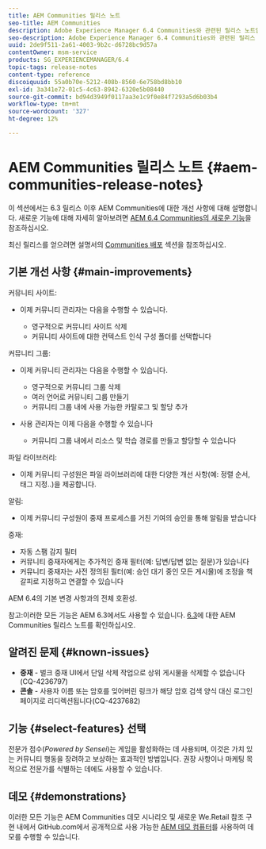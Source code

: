 ```yaml
---
title: AEM Communities 릴리스 노트
seo-title: AEM Communities
description: Adobe Experience Manager 6.4 Communities와 관련된 릴리스 노트입니다.
seo-description: Adobe Experience Manager 6.4 Communities와 관련된 릴리스 노트입니다.
uuid: 2de9f511-2a61-4003-9b2c-d6728bc9d57a
contentOwner: msm-service
products: SG_EXPERIENCEMANAGER/6.4
topic-tags: release-notes
content-type: reference
discoiquuid: 55a0b70e-5212-408b-8560-6e758bd8bb10
exl-id: 3a341e72-01c5-4c63-8942-6320e5b08440
source-git-commit: bd94d3949f0117aa3e1c9f0e84f7293a5d6b03b4
workflow-type: tm+mt
source-wordcount: '327'
ht-degree: 12%

---
```


# AEM Communities 릴리스 노트 {#aem-communities-release-notes}

이 섹션에서는 6.3 릴리스 이후 AEM Communities에 대한 개선 사항에 대해 설명합니다. 새로운 기능에 대해 자세히 알아보려면 [AEM 6.4 Communities의 새로운 기능](/help/communities/whats-new-aem-communities.md)을 참조하십시오.

최신 릴리스를 얻으려면 설명서의 [Communities 배포](/help/communities/deploy-communities.md#latest-releases) 섹션을 참조하십시오.

## 기본 개선 사항 {#main-improvements}

커뮤니티 사이트:

* 이제 커뮤니티 관리자는 다음을 수행할 수 있습니다.

   * 영구적으로 커뮤니티 사이트 삭제
   * 커뮤니티 사이트에 대한 컨텍스트 인식 구성 폴더를 선택합니다

커뮤니티 그룹:

* 이제 커뮤니티 관리자는 다음을 수행할 수 있습니다.

   * 영구적으로 커뮤니티 그룹 삭제
   * 여러 언어로 커뮤니티 그룹 만들기
   * 커뮤니티 그룹 내에 사용 가능한 카탈로그 및 할당 추가

* 사용 관리자는 이제 다음을 수행할 수 있습니다

   * 커뮤니티 그룹 내에서 리소스 및 학습 경로를 만들고 할당할 수 있습니다

파일 라이브러리:

* 이제 커뮤니티 구성원은 파일 라이브러리에 대한 다양한 개선 사항(예: 정렬 순서, 태그 지정..)을 제공합니다.

알림:

* 이제 커뮤니티 구성원이 중재 프로세스를 거친 기여의 승인을 통해 알림을 받습니다

중재:

* 자동 스팸 감지 필터
* 커뮤니티 중재자에게는 추가적인 중재 필터(예: 답변/답변 없는 질문)가 있습니다
* 커뮤니티 중재자는 사전 정의된 필터(예: 승인 대기 중인 모든 게시물)에 조정을 책갈피로 지정하고 연결할 수 있습니다

AEM 6.4의 기본 변경 사항과의 전체 호환성.

참고:이러한 모든 기능은 AEM 6.3에서도 사용할 수 있습니다. [6.3](https://helpx.adobe.com/kr/experience-manager/6-3/release-notes.html)에 대한 AEM Communities 릴리스 노트를 확인하십시오.

## 알려진 문제 {#known-issues}

* **중재**  - 벌크 중재 UI에서 단일 삭제 작업으로 상위 게시물을 삭제할 수 없습니다(CQ-4236797)
* **콘솔**  - 사용자 이름 또는 암호를 잊어버린 링크가 해당 암호 검색 양식 대신 로그인 페이지로 리디렉션됩니다(CQ-4237682)

## 기능 {#select-features} 선택

전문가 점수(*Powered by Sensei*)는 게임을 활성화하는 데 사용되며, 이것은 가치 있는 커뮤니티 행동을 장려하고 보상하는 효과적인 방법입니다. 권장 사항이나 마케팅 목적으로 전문가를 식별하는 데에도 사용할 수 있습니다.

## 데모 {#demonstrations}

이러한 모든 기능은 AEM Communities 데모 시나리오 및 새로운 We.Retail 참조 구현 내에서 GitHub.com에서 공개적으로 사용 가능한 [AEM 데모 컴퓨터](https://github.com/Adobe-Marketing-Cloud/aem-demo-machine/wiki)를 사용하여 데모를 수행할 수 있습니다.
